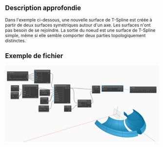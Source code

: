 <!--- Autodesk.DesignScript.Geometry.TSpline.TSplineSurface.ByCombinedTSplineSurfaces --->
<!--- U35TWGXYHIE46AYX3QP45IXNCZJAFUT62AN4GKHWSYFDMJWZ2WZQ --->
## Description approfondie
Dans l'exemple ci-dessous, une nouvelle surface de T-Spline est créée à partir de deux surfaces symétriques autour d'un axe. Les surfaces n'ont pas besoin de se rejoindre. La sortie du noeud est une surface de T-Spline simple, même si elle semble comporter deux parties topologiquement distinctes.

## Exemple de fichier

![Example](./U35TWGXYHIE46AYX3QP45IXNCZJAFUT62AN4GKHWSYFDMJWZ2WZQ_img.jpg)
